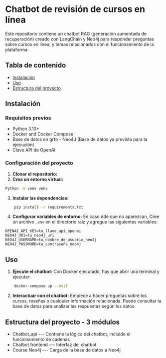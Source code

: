 # Chatbot de revisión de cursos en línea

Este repositorio contiene un chatbot RAG (generación aumentada de recuperación) creado con LangChain y Neo4j para responder preguntas sobre cursos en línea, y temas relacionados con el funcionamiento de la plataforma.

## Tabla de contenido
- [Instalación](#instalación)
- [Uso](#uso)
- [Estructura del proyecto](#estructura-proyecto)

## Instalación

### Requisitos previos
- Python 3.10+
- Docker and Docker Compose
- Base de datos en grfo - Neo4J (Base de datos ya prevista para la ejecución)
- Clave API de OpenAI

### Configuración del proyecto
1. **Clonar el repositorio:**
2. **Crea un entorno virtual:**
 ```sh
 Python -m venv venv
 ```
3. **Instalar las dependencias:**
```sh
    pip install -r requirements.txt
```

4. **Configurar variables de entorno:**
En caso dde que no aparezcan, Cree un archivo `.env` en el directorio raíz y agregue las siguientes variables:
 ```entorno
 OPENAI_API_KEY=tu_llave_api_openai
 NEO4J_URI=tu_neo4j_uri
 NEO4J_USERNAME=tu_nombre_de_usuario_neo4j
 NEO4J_PASSWORD=tu_contraseña_neo4j
 ```

## Uso

1. **Ejecute el chatbot:**
Con Docker ejecutado, hay que abrir una terminal y ejecutar:
```sh
    docker-compose up --buil
```

2. **Interactuar con el chatbot:**
Empiece a hacer preguntas sobre los cursos, reseñas o cualquier información relacionada.
Puede consultar la base de datos para analizar las respuestas según los datos.

## Estructura del proyecto - 3 módulos
- Chatbot_api --- Contiene la lógica del chatbot, incluído el funcionamiento de cadenas
- Chatbot frontend --- Interfaz del chatbot
- Course Neo4j --- Carga de la base de datos a Neo4j
